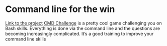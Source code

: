 # Command line for the win
[Link to the project](https://intranet.hbtn.io/projects/324)
[CMD Challenge](https://cmdchallenge.com/) is a pretty cool game challenging you on Bash skills. Everything is done via the command line and the questions are becoming increasingly complicated. It’s a good training to improve your command line skills
